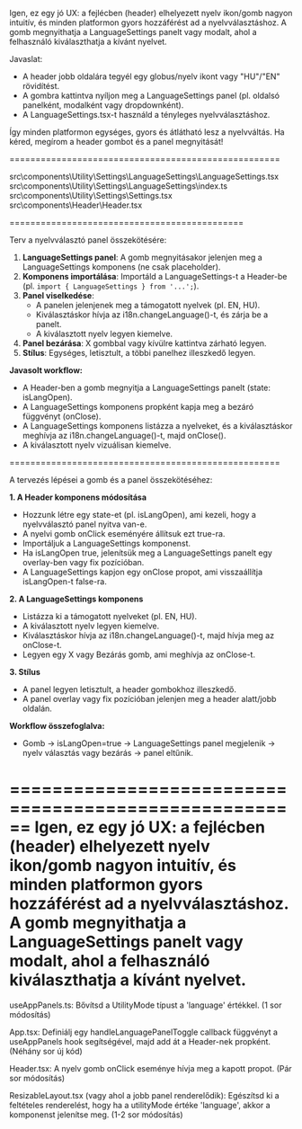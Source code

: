 Igen, ez egy jó UX: a fejlécben (header) elhelyezett nyelv ikon/gomb nagyon intuitív, és minden platformon gyors hozzáférést ad a nyelvválasztáshoz. A gomb megnyithatja a LanguageSettings panelt vagy modalt, ahol a felhasználó kiválaszthatja a kívánt nyelvet.

Javaslat:
- A header jobb oldalára tegyél egy globus/nyelv ikont vagy "HU"/"EN" rövidítést.
- A gombra kattintva nyíljon meg a LanguageSettings panel (pl. oldalsó panelként, modalként vagy dropdownként).
- A LanguageSettings.tsx-t használd a tényleges nyelvválasztáshoz.

Így minden platformon egységes, gyors és átlátható lesz a nyelvváltás. Ha kéred, megírom a header gombot és a panel megnyitását!

====================================================

src\components\Utility\Settings\LanguageSettings\LanguageSettings.tsx
src\components\Utility\Settings\LanguageSettings\index.ts
src\components\Utility\Settings\Settings.tsx
src\components\Header\Header.tsx

=============================================

Terv a nyelvválasztó panel összekötésére:

1. **LanguageSettings panel**: A gomb megnyitásakor jelenjen meg a LanguageSettings komponens (ne csak placeholder).
2. **Komponens importálása**: Importáld a LanguageSettings-t a Header-be (pl. `import { LanguageSettings } from '...';`).
3. **Panel viselkedése**:
   - A panelen jelenjenek meg a támogatott nyelvek (pl. EN, HU).
   - Kiválasztáskor hívja az i18n.changeLanguage()-t, és zárja be a panelt.
   - A kiválasztott nyelv legyen kiemelve.
4. **Panel bezárása**: X gombbal vagy kívülre kattintva zárható legyen.
5. **Stílus**: Egységes, letisztult, a többi panelhez illeszkedő legyen.

**Javasolt workflow:**
- A Header-ben a gomb megnyitja a LanguageSettings panelt (state: isLangOpen).
- A LanguageSettings komponens propként kapja meg a bezáró függvényt (onClose).
- A LanguageSettings komponens listázza a nyelveket, és a kiválasztáskor meghívja az i18n.changeLanguage()-t, majd onClose().
- A kiválasztott nyelv vizuálisan kiemelve.


====================================================

A tervezés lépései a gomb és a panel összekötéséhez:

**1. A Header komponens módosítása**
- Hozzunk létre egy state-et (pl. isLangOpen), ami kezeli, hogy a nyelvválasztó panel nyitva van-e.
- A nyelvi gomb onClick eseményére állítsuk ezt true-ra.
- Importáljuk a LanguageSettings komponenst.
- Ha isLangOpen true, jelenítsük meg a LanguageSettings panelt egy overlay-ben vagy fix pozícióban.
- A LanguageSettings kapjon egy onClose propot, ami visszaállítja isLangOpen-t false-ra.

**2. A LanguageSettings komponens**
- Listázza ki a támogatott nyelveket (pl. EN, HU).
- A kiválasztott nyelv legyen kiemelve.
- Kiválasztáskor hívja az i18n.changeLanguage()-t, majd hívja meg az onClose-t.
- Legyen egy X vagy Bezárás gomb, ami meghívja az onClose-t.

**3. Stílus**
- A panel legyen letisztult, a header gombokhoz illeszkedő.
- A panel overlay vagy fix pozícióban jelenjen meg a header alatt/jobb oldalán.

**Workflow összefoglalva:**
- Gomb → isLangOpen=true → LanguageSettings panel megjelenik → nyelv választás vagy bezárás → panel eltűnik.


======================================================
Igen, ez egy jó UX: a fejlécben (header) elhelyezett nyelv ikon/gomb nagyon intuitív, és minden platformon gyors hozzáférést ad a nyelvválasztáshoz. A gomb megnyithatja a LanguageSettings panelt vagy modalt, ahol a felhasználó kiválaszthatja a kívánt nyelvet.
==========================================


useAppPanels.ts: Bővítsd a UtilityMode típust a 'language' értékkel. (1 sor módosítás)

App.tsx: Definiálj egy handleLanguagePanelToggle callback függvényt a useAppPanels hook segítségével, majd add át a Header-nek propként. (Néhány sor új kód)

Header.tsx: A nyelv gomb onClick eseménye hívja meg a kapott propot. (Pár sor módosítás)

ResizableLayout.tsx (vagy ahol a jobb panel renderelődik): Egészítsd ki a feltételes renderelést, hogy ha a utilityMode értéke 'language', akkor a <LanguageSettings /> komponenst jelenítse meg. (1-2 sor módosítás)